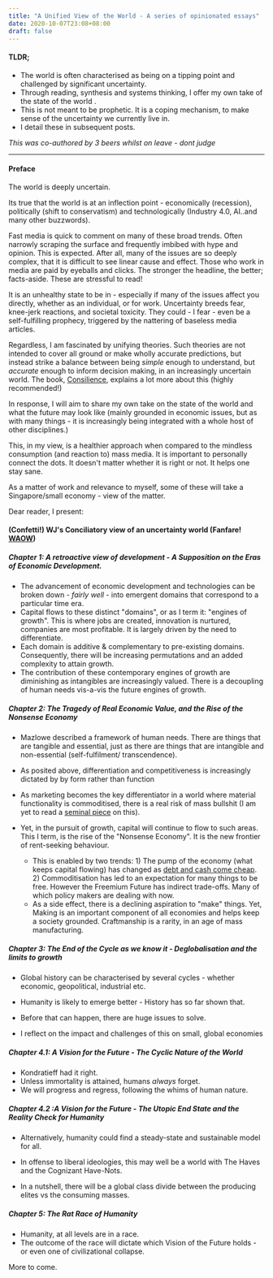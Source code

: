 ```yaml
---
title: "A Unified View of the World - A series of opinionated essays"
date: 2020-10-07T23:08+08:00
draft: false
---
```


#### TLDR;

- The world is often characterised as being on a tipping point and challenged by significant uncertainty.
- Through reading, synthesis and systems thinking, I offer my own take of the state of the world . 
- This is not meant to be prophetic. It is a coping mechanism, to make sense of the uncertainty we currently live in.
- I detail these in subsequent posts.

*This was co-authored by 3 beers whilst on leave - dont judge*

---

#### Preface

The world is deeply uncertain. 

Its true that the world is at an inflection point - economically (recession), politically (shift to conservatism) and technologically (Industry 4.0, AI..and many other buzzwords).

Fast media is quick to comment on many of these broad trends. Often narrowly scraping the surface and frequently imbibed with hype and opinion. This is expected. After all, many of the issues are so deeply complex, that it is difficult to see  linear cause and effect. Those who work in media are paid by eyeballs and clicks. The stronger the headline, the better; facts-aside. These are stressful to read!

It is an unhealthy state to be in - especially if many of the issues affect you directly, whether as an individual, or for work. Uncertainty breeds fear, knee-jerk reactions, and societal toxicity. They could - I fear - even be a self-fulfilling prophecy, triggered by the nattering of baseless media articles.

Regardless, I am fascinated by unifying theories. Such theories are not intended to cover all ground or make wholly accurate predictions, but instead strike a balance between being *simple* enough to understand, but *accurate* enough to inform decision making, in an increasingly uncertain world. The book, [Consilience](https://www.goodreads.com/book/show/55981.Consilience), explains a lot more about this (highly recommended!)

In response, I will aim to share my own take on the state of the world and what the future may look like (mainly grounded in economic issues, but as with many things - it is increasingly being integrated with a whole host of other disciplines.)

This, in my view, is a healthier approach when compared to the mindless consumption (and reaction to) mass media. It is important to personally connect the dots. It doesn't matter whether it is right or not. It helps one stay sane.

As a matter of work and relevance to myself, some of these will take a Singapore/small economy -  view of the matter.

<!-- An enigma well studied over the course of time. It has never been "correct" for human beings are never rational. Does this warrant a full discipline and academic study? I'm not sure. For abstractions on the economy go beyond what the scientific method is capable of handling. --> 

Dear reader, I present: 

#### (Confetti!) WJ's Conciliatory view of an uncertainty world  (Fanfare! [WAOW](https://www.youtube.com/watch?v=BhPC1i3i1zY))

##### Chapter 1: A retroactive view of development -  A Supposition on the Eras of Economic Development.

- The advancement of economic development and technologies can be broken down - *fairly well* - into emergent domains that correspond to a particular time era.
- Capital flows to these distinct "domains", or as I term it: "engines of growth". This is where jobs are created, innovation is nurtured, companies are most profitable. It is largely driven by the need to differentiate.
- Each domain is additive & complementary to pre-existing domains. Consequently, there will be increasing permutations and an added complexity to attain growth.
- The contribution of these contemporary engines of growth are diminishing as intangibles are increasingly valued. There is a decoupling of human needs vis-a-vis the future engines of growth.

##### Chapter 2: The Tragedy of Real Economic Value, and the Rise of the Nonsense Economy

- Mazlowe described a framework of human needs. There are things that are tangible and essential, just as there are things that are intangible and non-essential (self-fulfilment/ transcendence). 

- As posited above, differentiation and competitiveness is increasingly dictated by by form rather than function

- As marketing becomes the key differentiator in a world where material functionality is commoditised, there is a real risk of mass bullshit (I am yet to read a [seminal piece](https://www.goodreads.com/book/show/34466958-bullshit-jobs) on this). 

- Yet, in the pursuit of growth, capital will continue to flow to such areas. This I term, is the rise of the "Nonsense Economy". It is the new frontier of rent-seeking behaviour.

  [//]: # "Core goods and even services are all commodities to meet the lower level of Mazlowe's hierachy. The proliferation of met-basic needs has led to a freemium economy. Where immediate value is not demanded by a producer. (Surely, this must have been unthinkable from a historical perspective) What differentiates products is now: 1) Marketing and advertising to capture customers that are faced with multiples of similarly priced and quality products. What this means: (i) True game-changing innovations will remain rare. This observation is often masked by hype. (ii) Profitability will continue to be squeezed. These are not dividend companies. Hype bubbles and the great decoupling of human needs with the economy."

  - This is enabled by two trends: 1) The pump of the economy (what keeps capital flowing) has changed as [debt and cash come cheap](https://www.goodreads.com/book/show/45731395-the-deficit-myth). 2) Commoditisation has led to an expectation for many things to be free. However the Freemium Future has indirect trade-offs. Many of which policy makers are dealing with now.
  - As a side effect, there is a declining aspiration to "make" things. Yet, Making is an important component of all economies and helps keep a society grounded. Craftmanship is a rarity, in an age of mass manufacturing. 


##### Chapter 3: The End of the Cycle as we know it - Deglobalisation and the limits to growth

- Global history can be characterised by several cycles - whether economic, geopolitical, industrial etc. 

- Humanity is likely to emerge better - History has so far shown that.

- Before that can happen, there are huge issues to solve.

- I reflect on the impact and challenges of this on small, global economies

  <!--- The wild and incredible success of Singapore's execution of textbook industrial policy.; The four strata of individuals ; Business hiring and the social compact; Incompatibility of the indian caste system in Singapore. and the HR practices around these ;  https://www.brightworkresearch.com/enterprisesoftwarepolicy/2019/01/31/how-indian-it-workers-discriminate-against-non-indian-workers/ -->

##### Chapter 4.1: A Vision for the Future -  The Cyclic Nature of the World

- Kondratieff had it right.
- Unless immortality is attained, humans *always* forget.
- We will progress and regress, following the whims of human nature.

##### Chapter 4.2 :A Vision for the Future  - The Utopic End State and the Reality Check for Humanity

- Alternatively, humanity could find a steady-state and sustainable model for all. 

- In offense to liberal ideologies, this may well be a world with The Haves and the Cognizant Have-Nots.

- In a nutshell, there will be a global class divide between the producing elites vs the consuming masses. 

  <!-- The have and  cognizant have nots  - The global divide: The grand theory of surviving and thriving in a non-zero sum world. Capital spending has decoupled from job creation and distribution. This is one part of the systems loop that has broken down. Geographically, there will be a divide. Countries after years of exploitation (guised under development) may permanently not be able to catch up.) --> 

##### Chapter 5: The Rat Race of Humanity

- Humanity, at all levels are in a race.
- The outcome of the race will dictate which Vision of the Future holds - or even one of civilizational collapse.

More to come.



